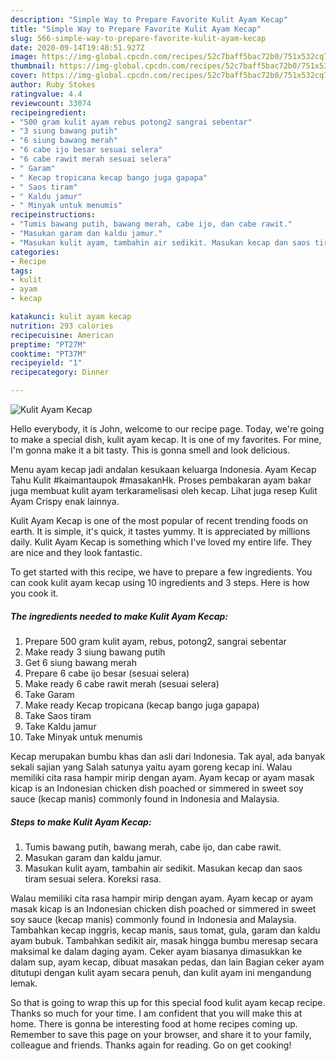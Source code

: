 ```yaml
---
description: "Simple Way to Prepare Favorite Kulit Ayam Kecap"
title: "Simple Way to Prepare Favorite Kulit Ayam Kecap"
slug: 566-simple-way-to-prepare-favorite-kulit-ayam-kecap
date: 2020-09-14T19:48:51.927Z
image: https://img-global.cpcdn.com/recipes/52c7baff5bac72b0/751x532cq70/kulit-ayam-kecap-foto-resep-utama.jpg
thumbnail: https://img-global.cpcdn.com/recipes/52c7baff5bac72b0/751x532cq70/kulit-ayam-kecap-foto-resep-utama.jpg
cover: https://img-global.cpcdn.com/recipes/52c7baff5bac72b0/751x532cq70/kulit-ayam-kecap-foto-resep-utama.jpg
author: Ruby Stokes
ratingvalue: 4.4
reviewcount: 33074
recipeingredient:
- "500 gram kulit ayam rebus potong2 sangrai sebentar"
- "3 siung bawang putih"
- "6 siung bawang merah"
- "6 cabe ijo besar sesuai selera"
- "6 cabe rawit merah sesuai selera"
- " Garam"
- " Kecap tropicana kecap bango juga gapapa"
- " Saos tiram"
- " Kaldu jamur"
- " Minyak untuk menumis"
recipeinstructions:
- "Tumis bawang putih, bawang merah, cabe ijo, dan cabe rawit."
- "Masukan garam dan kaldu jamur."
- "Masukan kulit ayam, tambahin air sedikit. Masukan kecap dan saos tiram sesuai selera. Koreksi rasa."
categories:
- Recipe
tags:
- kulit
- ayam
- kecap

katakunci: kulit ayam kecap 
nutrition: 293 calories
recipecuisine: American
preptime: "PT27M"
cooktime: "PT37M"
recipeyield: "1"
recipecategory: Dinner

---
```



![Kulit Ayam Kecap](https://img-global.cpcdn.com/recipes/52c7baff5bac72b0/751x532cq70/kulit-ayam-kecap-foto-resep-utama.jpg)

Hello everybody, it is John, welcome to our recipe page. Today, we're going to make a special dish, kulit ayam kecap. It is one of my favorites. For mine, I'm gonna make it a bit tasty. This is gonna smell and look delicious.

Menu ayam kecap jadi andalan kesukaan keluarga Indonesia. Ayam Kecap Tahu Kulit #kaimantaupok #masakanHk. Proses pembakaran ayam bakar juga membuat kulit ayam terkaramelisasi oleh kecap. Lihat juga resep Kulit Ayam Crispy enak lainnya.

Kulit Ayam Kecap is one of the most popular of recent trending foods on earth. It is simple, it's quick, it tastes yummy. It is appreciated by millions daily. Kulit Ayam Kecap is something which I've loved my entire life. They are nice and they look fantastic.


To get started with this recipe, we have to prepare a few ingredients. You can cook kulit ayam kecap using 10 ingredients and 3 steps. Here is how you cook it.

<!--inarticleads1-->

##### The ingredients needed to make Kulit Ayam Kecap:

1. Prepare 500 gram kulit ayam, rebus, potong2, sangrai sebentar
1. Make ready 3 siung bawang putih
1. Get 6 siung bawang merah
1. Prepare 6 cabe ijo besar (sesuai selera)
1. Make ready 6 cabe rawit merah (sesuai selera)
1. Take  Garam
1. Make ready  Kecap tropicana (kecap bango juga gapapa)
1. Take  Saos tiram
1. Take  Kaldu jamur
1. Take  Minyak untuk menumis


Kecap merupakan bumbu khas dan asli dari Indonesia. Tak ayal, ada banyak sekali sajian yang Salah satunya yaitu ayam goreng kecap ini. Walau memiliki cita rasa hampir mirip dengan ayam. Ayam kecap or ayam masak kicap is an Indonesian chicken dish poached or simmered in sweet soy sauce (kecap manis) commonly found in Indonesia and Malaysia. 

<!--inarticleads2-->

##### Steps to make Kulit Ayam Kecap:

1. Tumis bawang putih, bawang merah, cabe ijo, dan cabe rawit.
1. Masukan garam dan kaldu jamur.
1. Masukan kulit ayam, tambahin air sedikit. Masukan kecap dan saos tiram sesuai selera. Koreksi rasa.


Walau memiliki cita rasa hampir mirip dengan ayam. Ayam kecap or ayam masak kicap is an Indonesian chicken dish poached or simmered in sweet soy sauce (kecap manis) commonly found in Indonesia and Malaysia. Tambahkan kecap inggris, kecap manis, saus tomat, gula, garam dan kaldu ayam bubuk. Tambahkan sedikit air, masak hingga bumbu meresap secara maksimal ke dalam daging ayam. Ceker ayam biasanya dimasukkan ke dalam sup, ayam kecap, dibuat masakan pedas, dan lain Bagian ceker ayam ditutupi dengan kulit ayam secara penuh, dan kulit ayam ini mengandung lemak. 

So that is going to wrap this up for this special food kulit ayam kecap recipe. Thanks so much for your time. I am confident that you will make this at home. There is gonna be interesting food at home recipes coming up. Remember to save this page on your browser, and share it to your family, colleague and friends. Thanks again for reading. Go on get cooking!
